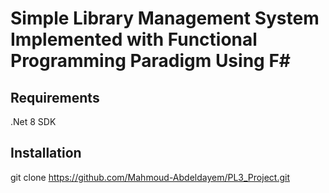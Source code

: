 # Simple Library Management System Implemented with Functional Programming Paradigm Using F# 

## Requirements
.Net 8 SDK

## Installation 
git clone https://github.com/Mahmoud-Abdeldayem/PL3_Project.git 
